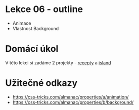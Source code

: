 # Lekce 06 - outline

- Animace
- Vlastnost Background


# Domácí úkol

V této lekci si zadáme 2 projekty - [recepty](https://github.com/HTML-CSS-1-podklady/Projekt-04-recepty) a [island](https://github.com/HTML-CSS-1-podklady/Projekt-05-island)

# Užitečné odkazy

- https://css-tricks.com/almanac/properties/a/animation/
- https://css-tricks.com/almanac/properties/b/background/
